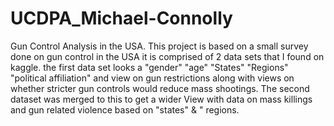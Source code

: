 # UCDPA_Michael-Connolly
Gun Control Analysis in the USA.
This project is based on a small survey done on gun control in the USA 
it is comprised of 2 data sets that I found on kaggle.
the first data set looks a "gender" "age" "States"  "Regions" "political affiliation" and view on gun restrictions 
along with views on whether  stricter gun controls would reduce mass shootings. The second dataset was merged to this to get a wider 
View with data on mass killings and gun related violence based on "states" & " regions.
